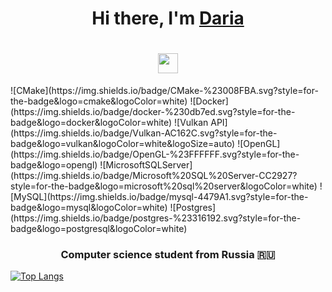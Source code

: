 <h1 align="center">Hi there, I'm <a href="https://daniilshat.ru/" target="_blank">Daria</a>
<h1 align="center"><img src="https://github.com/blackcater/blackcater/raw/main/images/Hi.gif" height="32"/></h1>
![CMake](https://img.shields.io/badge/CMake-%23008FBA.svg?style=for-the-badge&logo=cmake&logoColor=white) ![Docker](https://img.shields.io/badge/docker-%230db7ed.svg?style=for-the-badge&logo=docker&logoColor=white) ![Vulkan API](https://img.shields.io/badge/Vulkan-AC162C.svg?style=for-the-badge&logo=vulkan&logoColor=white&logoSize=auto) ![OpenGL](https://img.shields.io/badge/OpenGL-%23FFFFFF.svg?style=for-the-badge&logo=opengl) ![MicrosoftSQLServer](https://img.shields.io/badge/Microsoft%20SQL%20Server-CC2927?style=for-the-badge&logo=microsoft%20sql%20server&logoColor=white) ![MySQL](https://img.shields.io/badge/mysql-4479A1.svg?style=for-the-badge&logo=mysql&logoColor=white) ![Postgres](https://img.shields.io/badge/postgres-%23316192.svg?style=for-the-badge&logo=postgresql&logoColor=white)
<h3 align="center">Computer science student from Russia 🇷🇺</h3>



[![Top Langs](https://github-readme-stats.vercel.app/api/top-langs/?username=dodosia&layout=compact)](https://github.com/anuraghazra/github-readme-stats)
